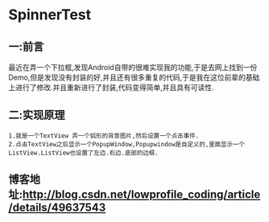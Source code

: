 # SpinnerTest

## 一:前言
最近在弄一个下拉框,发现Android自带的很难实现我的功能,于是去网上找到一份Demo,但是发现没有封装的好,并且还有很多重复的代码,于是我在这位前辈的基础上进行了修改.并且重新进行了封装,代码变得简单,并且具有可读性.

## 二:实现原理
```
1.就是一个TextView 弄一个弧形的背景图片,然后设置一个点击事件.
2.点击TextView之后显示一个PopupWindow,Popupwindow是自定义的,里面显示一个ListView.ListView也设置了左边.右边.底部的边框.
```

##  博客地址:http://blog.csdn.net/lowprofile_coding/article/details/49637543
